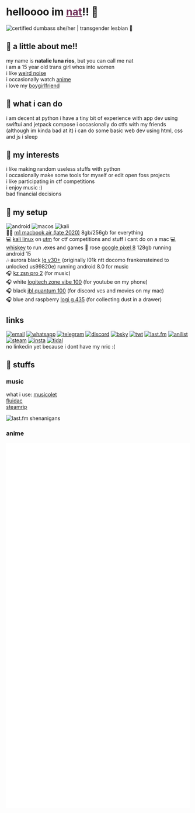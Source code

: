 # helloooo im <a href="https://en.pronouns.page/@ellipticobj" style="color:#70305a;">nat</a>!! 💖
![certified dumbass](https://img.shields.io/badge/certified%20dumbass-b33b72?style=for-the-badge&logoColor=white)
she/her | transgender lesbian 🌸  

## 💫 a little about me!!  
my name is **natalie luna rios**, but you can call me nat  
i am a 15 year old trans girl whos into women  
i like [weird noise](https://www.last.fm/user/ellipticobj/)  
i occasionally watch [anime](https://anilist.co/user/ellipticobj/)  
i love my [boygirlfriend](https://en.pronouns.page/@audhdom)

## 💫 what i can do  
i am decent at python
i have a tiny bit of experience with app dev using swiftui and jetpack compose
i occasionally do ctfs with my friends (although im kinda bad at it)
i can do some basic web dev using html, css and js
i sleep  

## 💫 my interests
i like making random useless stuffs with python  
i occasionally make some tools for myself or edit open foss projects  
i like participating in ctf competitions  
i enjoy music :)  
bad financial decisions

## 💫 my setup  
![android](https://img.shields.io/badge/Android-b33b72?style=for-the-badge&logo=android&logoColor=white) ![macos](https://img.shields.io/badge/mac%20os-b33b72?style=for-the-badge&logo=apple&logoColor=white) ![kali](https://img.shields.io/badge/Kali_Linux-b33b72?style=for-the-badge&logo=kali-linux&logoColor=white) ![]()  
👩‍💻 [m1 macbook air (late 2020)](https://support.apple.com/kb/SP825?locale=en_SG) 8gb/256gb for everything  
💻 [kali linux](https://www.kali.org/) on [utm](https://getutm.app/) for ctf competitions and stuff i cant do on a mac
💻 [whiskey](https://getwhisky.app/) to run .exes and games
📱 rose [google pixel 8](https://www.gsmarena.com/google_pixel_8-12546.php) 128gb running android 15  
🎶 aurora black [lg v30+](https://www.gsmarena.com/lg_v30-8712.php#us998) (originally l01k ntt docomo frankensteined to unlocked us99820e) running android 8.0 for music  
🎧 [kz zsn pro 2](https://kz-audio.com/kz-zsn-pro-2.html) (for music)  
🎧 white [logitech zone vibe 100](https://headphones.sg/logitech-zone-vibe-100-wireless-bluetooth-headset-graphite/) (for youtube on my phone)  
🎧 black [jbl quantum 100](https://www.jbl.com.sg/gaming/QUANTUM100.html) (for discord vcs and movies on my mac)  
🎧 blue and raspberry [logi g 435](https://www.logitechg.com/en-sg/products/gaming-audio/g435-wireless-bluetooth-gaming-headset.html) (for collecting dust in a drawer)  

## links
[![email](https://img.shields.io/badge/Gmail-b33b72?style=for-the-badge&logo=gmail&logoColor=white)](mailto:ellipticobj@gmail.com)
[![whatsapp](https://img.shields.io/badge/WhatsApp-b33b72?style=for-the-badge&logo=whatsapp&logoColor=white)](https://wa.link/9gh6go)
[![telegram](https://img.shields.io/badge/Telegram-b33b72?style=for-the-badge&logo=telegram&logoColor=white)](http://t.me/ellipticobj)
[![discord](https://img.shields.io/badge/Discord-b33b72?style=for-the-badge&logo=discord&logoColor=white)](http://discordapp.com/users/973943523655164032)
[![bsky](https://img.shields.io/badge/Bluesky-b33b72?logo=bluesky&logoColor=fff&style=for-the-badge)](http://xfz.bsky.social)
[![twt](https://img.shields.io/badge/Twitter-b33b72?style=for-the-badge&logo=twitter&logoColor=white)](http:?/twitter.com/ellipticobj)
[![last.fm](https://img.shields.io/badge/last.fm-b33b72?style=for-the-badge&logo=last.fm&logoColor=white)](http://last.fm/user/ellipticobj)
[![anilist](https://img.shields.io/badge/AniList-b33b72?style=for-the-badge&logo=AniList&logoColor=white)](http://anilist.co/user/ellipticobj)
[![steam](https://img.shields.io/badge/Steam-b33b72?style=for-the-badge&logo=steam&logoColor=white)](http://steamcommunity.com/id/ellipticobj)
[![insta](https://img.shields.io/badge/Instagram-b33b72?style=for-the-badge&logo=instagram&logoColor=white)](http://instagram.com/ellipticobjs)
[![tidal](https://img.shields.io/badge/Tidal-b33b72?style=for-the-badge&logo=Tidal&logoColor=white)](https://listen.tidal.com/user/201427455)  
no linkedin yet because i dont have my nric :(  

[comment]: <> (icons from https://github.com/alexandresanlim/Badges4-README.md-Profile)

## 💫 stuffs
### music
what i use: 
[musicolet](https://krosbits.in/musicolet/)  
[fluidac](https://github.com/imjyotiraditya/fluidac-releases)  
[steamrip](https://github.com/nathom/streamrip)  

![last.fm shenanigans](https://lastfm-recently-played.vercel.app/api?user=ellipticobj&count=4&width=600&loved=true&show_user=footer&header_style=normal_stats&footer_style=normal&loved_style=4&bg_color=70305a)

### anime
![anime stats](.github/assets/metrics.plugin.anilist.svg)